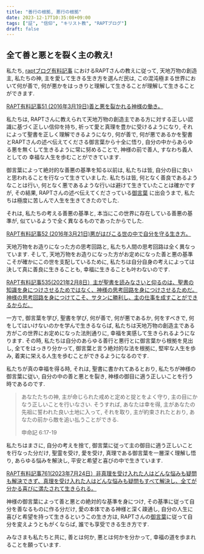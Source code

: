 ```yaml
---
title: "善行の根拠, 悪行の根拠"
date: 2023-12-17T10:35:08+09:00
tags: ["証", "信仰", "キリスト教", "RAPTブログ"]
draft: false
---
```


## 全て善と悪とを裂く主の教え!
私たち, [raptブログ有料記事](<https://rapt-neo.com/?page_id=30947>)
におけるRAPTさんの教えに従って, 天地万物の創造主, 私たちの神, 主を愛して生きる生き方を選んだ民は, 
この混沌極まる世界において何が善で, 何が悪かをはっきりと理解して生きることが理解して生きることができます.

[RAPT有料記事51 (2016年3月19日)善と悪を裂かれる神様の働き。](https://rapt-neo.com/?p=36830)

私たちは, RAPTさんに教えられて天地万物の創造主である方に対する正しい認識に基づく正しい信仰を持ち,
祈って愛と真理を豊かに受けるようになり, それによって聖書を正しく理解できるようになり, 
何が善で, 何が悪であるかを聖書とRAPTさんの述べ伝えてくださる御言葉から十全に悟り,
自分の中からあらゆる悪を無くして生きるように常に努めることで, 神様の前で善人, すなわち義人としての
幸福な人生を歩むことができています. 

御言葉によって絶対的な善悪の基準を知る以前は, 私たちは皆, 自分の目に良いと思われることを行なって生きていました.
私たちは皆, 何となく善良であるようなことは行い, 何となく悪であるような行いは避けて生きていたことは確かですが,
その結果, RAPTさんの述べ伝えてくださっている[御言葉](<https://rapt-neo.com/?page_id=30947>)
に出会うまで, 私たちは極度に苦しんで人生を生きてきたのでした.

それは, 私たちの考える善悪の基準と, 本当にこの世界に存在している善悪の基準が, 似ているようで全く異なるものであったからでした.

[RAPT有料記事52 (2016年3月21日)悪がはびこる世の中で自分を守る生き方。](https://rapt-neo.com/?p=36851)

天地万物をお造りになった方の思考回路と, 私たち人間の思考回路は全く異なっています.
そして, 天地万物をお造りになった方がお定めになった善と悪の基準こそが確かにこの世を支配しているために,
私たちは自分自身の考えによっては決して真に善良に生きることも, 幸福に生きることも叶わないのです. 

[RAPT有料記事535(2021年2月8日）主が聖書を読みなさいと仰るのは、聖書の知識を身につけさせるためではなく、神様の思考回路を身につけさせるためだ。神様の思考回路を身につけてこそ、サタンに勝利し、主の仕事を成すことができるからだ。](https://rapt-neo.com/?p=54418)

一方で, 御言葉を学び, 聖書を学び, 何が善で, 何が悪であるか, 何をすべきで, 何をしてはいけないのかを学んで生きるならば, 
私たちは天地万物の創造主である方がこの世界にお定めになった法則通りに, 幸福を実感して生きられるようになります.
その時, 私たちは自分のあらゆる善行と悪行とに御言葉から根拠を見出し, 全てをはっきり分かって,
御言葉と言う絶対的な法を根拠に, 堅牢な人生を歩み, 着実に栄える人生を歩むことができるようになるのです.

私たちが真の幸福を得る時, それは, 聖書に書かれてあるとおり, 私たちが神様の御言葉に従い,
自分の中の善と悪とを裂き, 神様の御目に適う正しいことを行う時であるのです.

> あなたたちの神, 主が命じられた戒めと定めと掟とをよく守り, 
> 主の目にかなう正しいことを行いなさい.
> そうすれば, あなたは幸を得, 主があなたの先祖に誓われた良い土地に入って,
> それを取り, 主が約束されたとおり, あなたの前から敵を追い払うことができる.
>
> 申命記 6:17-19

私たちはまさに, 自分の考えを捨て, 御言葉に従って主の御目に適う正しいことを行なった分だけ,
聖霊を受け, 愛を受け, 真理である御言葉を一層深く理解し悟り, あらゆる悩みを解決し, 
平安と希望と喜びの中で生きています.

[RAPT有料記事761(2023年7月24日）非真理を受け入れた人はどんな悩みも疑問も解決できず、真理を受け入れた人はどんな悩みも疑問もすべて解決し、全てが分かる喜びに満たされて生きられる。](https://rapt-neo.com/?p=58630)

神様の御言葉によって善と悪との絶対的な基準を身につけ, その基準に従って自分を善なるものに作る分だけ,
愛の本体である神様と深く疎通し, 自分の人生に喜びと希望を持って生きるというこの生き方は,
RAPTさんの[御言葉](<https://rapt-neo.com/?page_id=30947>)に従って自分を変えようともがくならば,
誰でも享受できる生き方です. 

みなさまも私たちと共に, 善とは何か, 悪とは何かを分かって, 幸福の道を歩まれることを願っています.